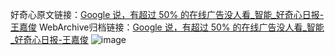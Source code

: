 好奇心原文链接：[Google 说，有超过 50% 的在线广告没人看_智能_好奇心日报-王嘉俊](https://www.qdaily.com/articles/4192.html)
WebArchive归档链接：[Google 说，有超过 50% 的在线广告没人看_智能_好奇心日报-王嘉俊](http://web.archive.org/web/20190623153908/https://www.qdaily.com/articles/4192.html)
![image](http://ww3.sinaimg.cn/large/007d5XDply1g3vevkpoz8j30u04bt1kx)